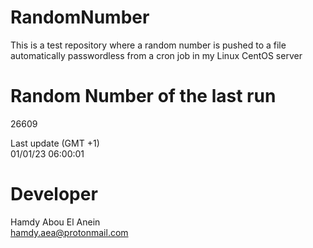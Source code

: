 # RandomNumber    
This is a test repository where a random number is pushed to a file automatically passwordless from a cron job in my Linux CentOS server    
# Random Number of the last run   
26609
      
Last update (GMT +1)    
01/01/23 06:00:01
# Developer    
Hamdy Abou El Anein   
hamdy.aea@protonmail.com
